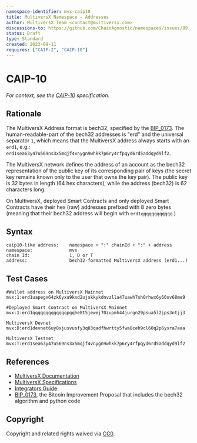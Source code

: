 ```yaml
---
namespace-identifier: mvx-caip10
title: MultiversX Namespace - Addresses
author: MultiversX Team <contact@multiversx.com>
discussions-to: https://github.com/ChainAgnostic/namespaces/issues/89
status: Draft
type: Standard
created: 2023-09-11
requires: ["CAIP-2", "CAIP-10"]
---
```


# CAIP-10

_For context, see the [CAIP-10][] specification._

## Rationale

The MultiversX Address format is bech32, specified by the [BIP_0173][].
The human-readable-part of the bech32 addresses is "erd" and the universal separator `1`, which means that the MultiversX address always starts with an `erd1`,  e.g.: 
`erd1sea63y47u569ns3x5mqjf4vnygn9whkk7p6ry4rfpqyd6rd5addqyd9lf2`.

The MultiversX network defines the address of an account as the bech32 representation of the public key of its corresponding pair of keys (the secret key remains known only to the user that owns the key pair). The public key is 32 bytes in length (64 hex characters), while the address (bech32) is 62 characters long.

On MultiversX, deployed Smart Contracts and only deployed Smart Contracts have their hex (raw) addresses prefixed with 8 zero bytes (meaning that their bech32 address will begin with `erd1qqqqqqqqqqqq` )

## Syntax

```
caip10-like address:    namespace + ":" chainId + ":" + address
namespace:              mvx
chain Id:               1, D or T
address:                bech32-formatted MultiversX address (erd1...)
```

## Test Cases

```
#Wallet address on MultiversX Mainnet
mvx:1:erd1uapegx64zk6yxa9kxd2ujskkykdnvzlla47uawh7sh0rhwx6y60sv68me9

#Deployed Smart Contract on MultiversX Mainnet
mvx:1:erd1qqqqqqqqqqqqqpgqhe8t5jewej70zupmh44jurgn29psua5l2jps3ntjj3 

MultiversX Devnet
mvx:D:erd1devnet6uy8xjusvusfy3q83qadfhwrtty5fwa8ceh9cl60q2p6ysra7aaa

MultiversX Testnet
mvx:T:erd1sea63y47u569ns3x5mqjf4vnygn9whkk7p6ry4rfpqyd6rd5addqyd9lf2
```

## References

- [MultiversX Documentation][MultiversX Docs]
- [MultiversX Specifications][]
- [Integrators Guide][] 
- [BIP_0173][], the Bitcoin Improvement Proposal that includes the bech32 algorithm and python code

[MultiversX Docs]: https://docs.multiversx.com/
[MultiversX Specifications]: https://github.com/multiversx/mx-specs
[Integrators Guide]: https://docs.multiversx.com/integrators/overview
[BIP_0173]: https://en.bitcoin.it/wiki/BIP_0173
[CAIP-2]: https://github.com/ChainAgnostic/CAIPs/blob/master/CAIPs/caip-2.md
[CAIP-10]: https://github.com/ChainAgnostic/CAIPs/blob/master/CAIPs/caip-10.md

## Copyright

Copyright and related rights waived via [CC0](https://creativecommons.org/publicdomain/zero/1.0/).
